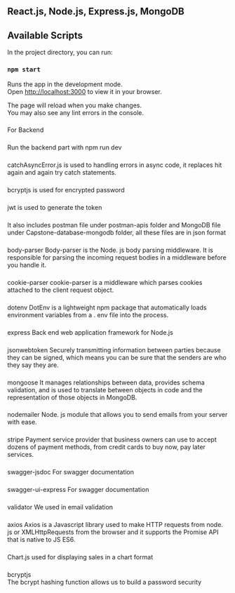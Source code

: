 ## React.js, Node.js, Express.js, MongoDB

## Available Scripts

In the project directory, you can run:

### `npm start`

Runs the app in the development mode.\
Open [http://localhost:3000](http://localhost:3000) to view it in your browser.

The page will reload when you make changes.\
You may also see any lint errors in the console.

### 
For Backend

### 
Run the backend part with npm run dev

### 
catchAsyncError.js is used to handling errors in async code, it replaces hit again and again try catch statements.

### 
bcryptjs is used for encrypted password

###
jwt is used to generate the token

### 
It also includes postman file under postman-apis folder and MongoDB file under Capstone-database-mongodb folder, all these files are in json format

###
body-parser
Body-parser is the Node. js body parsing middleware. It is responsible for parsing the incoming request bodies in a middleware before you handle it.

###
cookie-parser
cookie-parser is a middleware which parses cookies attached to the client request object.

###
dotenv
DotEnv is a lightweight npm package that automatically loads environment variables from a . env file into the process.

###
express
Back end web application framework for Node.js

###
jsonwebtoken
Securely transmitting information between parties because they can be signed, which means you can be sure that the senders are who they say they are.

###
mongoose
It manages relationships between data, provides schema validation, and is used to translate between objects in code and the representation of those objects in MongoDB.

###
nodemailer
Node. js module that allows you to send emails from your server with ease.

###
stripe
Payment service provider that business owners can use to accept dozens of payment methods, from credit cards to buy now, pay later services.

###
swagger-jsdoc
For swagger documentation

###
swagger-ui-express
For swagger documentation

###
validator
We used in email validation

###
axios
 Axios is a Javascript library used to make HTTP requests from node. js or XMLHttpRequests from the browser and it supports the Promise API that is native to JS ES6.

### 
Chart.js
used for displaying sales in a chart format

###
bcryptjs	
The bcrypt hashing function allows us to build a password security

